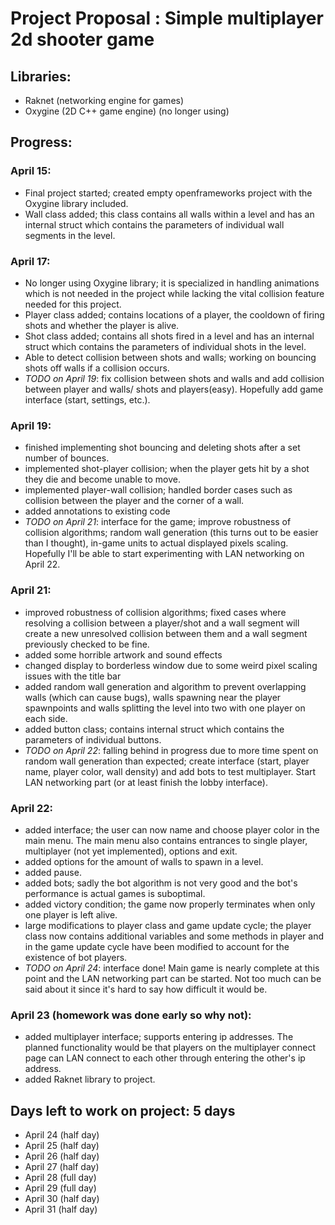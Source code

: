 # Project Proposal : Simple multiplayer 2d shooter game
## Libraries: 
  * Raknet (networking engine for games)
  * Oxygine (2D C++ game engine) (no longer using)
## Progress:
### April 15:
 * Final project started; created empty openframeworks project with the Oxygine library included.
 * Wall class added; this class contains all walls within a level and has an internal struct which contains the parameters of individual wall segments in the level.
### April 17:
 * No longer using Oxygine library; it is specialized in handling animations which is not needed in the project while lacking the vital collision feature needed for this project.
 * Player class added; contains locations of a player, the cooldown of firing shots and whether the player is alive.
 * Shot class added; contains all shots fired in a level and has an internal struct which contains the parameters of individual shots in the level.
 * Able to detect collision between shots and walls; working on bouncing shots off walls if a collision occurs.
 * _TODO on April 19_: fix collision between shots and walls and add collision between player and walls/ shots and players(easy). Hopefully add game interface (start, settings, etc.).
### April 19:
 * finished implementing shot bouncing and deleting shots after a set number of bounces.
 * implemented shot-player collision; when the player gets hit by a shot they die and become unable to move.
 * implemented player-wall collision; handled border cases such as collision between the player and the corner of a wall.
 * added annotations to existing code
 * _TODO on April 21_: interface for the game; improve robustness of collision algorithms; random wall generation (this turns out to be easier than I thought), in-game units to actual displayed pixels scaling. Hopefully I'll be able to start experimenting with LAN networking on April 22.
### April 21:
 * improved robustness of collision algorithms; fixed cases where resolving a collision between a player/shot and a wall segment will create a new unresolved collision between them and a wall segment previously checked to be fine.
 * added some horrible artwork and sound effects
 * changed display to borderless window due to some weird pixel scaling issues with the title bar
 * added random wall generation and algorithm to prevent overlapping walls (which can cause bugs), walls spawning near the player spawnpoints and walls splitting the level into two with one player on each side.
 * added button class; contains internal struct which contains the parameters of individual buttons.
 * _TODO on April 22_: falling behind in progress due to more time spent on random wall generation than expected; create interface (start, player name, player color, wall density) and add bots to test multiplayer. Start LAN networking part (or at least finish the lobby interface).
### April 22:
 * added interface; the user can now name and choose player color in the main menu. The main menu also contains entrances to single player, multiplayer (not yet implemented), options and exit.
 * added options for the amount of walls to spawn in a level.
 * added pause.
 * added bots; sadly the bot algorithm is not very good and the bot's performance is actual games is suboptimal.
 * added victory condition; the game now properly terminates when only one player is left alive.
 * large modifications to player class and game update cycle; the player class now contains additional variables and some methods in player and in the game update cycle have been modified to account for the existence of bot players.
 * _TODO on April 24_: interface done! Main game is nearly complete at this point and the LAN networking part can be started. Not too much can be said about it since it's hard to say how difficult it would be.
### April 23 (homework was done early so why not):
 * added multiplayer interface; supports entering ip addresses. The planned functionality would be that players on the multiplayer connect page can LAN connect to each other through entering the other's ip address.
 * added Raknet library to project.
## Days left to work on project: 5 days
* April 24 (half day)
* April 25 (half day)
* April 26 (half day)
* April 27 (half day)
* April 28 (full day)
* April 29 (full day)
* April 30 (half day)
* April 31 (half day)
